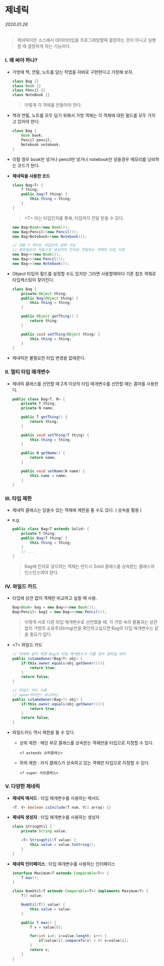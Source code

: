 # 제네릭

###### 2020.01.26

> 제네릭이란 소스에서 데이터타입을 프로그래밍할때 결정하는 것이 아니고 실행할 때 결정하게 하는 기능이다.

### I. 왜 써야 하나?

- 가방에 책, 연필, 노트를 담는 작업을 자바로 구현한다고 가정해 보자.

    ```java
    class Bag {}
    class Book {}
    class Pencil {}
    class NoteBook {}
    ```
    > 이렇게 각 객체를 만들어야 한다.

- 책과 연필, 노트를 모두 담기 위해서 가방 객체는 각 객체에 대한 필드를 모두 가지고 있어야 한다.

    ```java
    class Bag {
        Book book;
        Pencil pencil;
        Notebook notebook;
    }
    ```

- 이럴 경우 book만 넣거나 pencil만 넣거나 notebook만 넣을경우 메모리를 낭비하는 코드가 된다.

- **제네릭을 사용한 코드**

    ```java
    class Bag<T> {
        T thing;
        public bag(T thing) {
            this.thing = thing;
        }
    }
    ```
    > \<T\> 라는 타입인자를 통해, 타입까지 전달 받을 수 있다.

    ```java
    new Bag<Book>(new Book());
    new Bag<Pencil>(new Pencil());
    new Bag<Notebook>(new Notebook());

    // JDK 7 부터는 타입인자 생략 가능
    // 컴파일러가 자동으로 생성자의 인자로 전달되는 객체의 타입 지정
    new Bag<>(new Book());
    new Bag<>(new Pencil());
    new Bag<>(new Notebook());
    ```

- Object 타입의 필드를 설정할 수도 있지만 그러면 사용할때마다 기존 참조 객체로 타입캐스팅이 잦아진다.

    ```java
    class Bag {
        private Object thing;
        public Bag(Object thing) {
            this.thing = thing;
        }

        public Object getThing() {
            return thing;
        }

        public void setThing(Object thing) {
            this.thing = thing;
        }
    }
    ```

- 제네릭은 불필요한 타입 변경을 없애준다.

### II. 멀티 타입 매개변수

- 제네릭 클래스를 선언할 때 2개 이상의 타입 매개변수를 선언할 때는 콤마를 사용한다.

    ```java
    public class Bag<T, N> {
        private T thing;
        private N name;

        public T getThing() {
            return thing;
        }

        public void setThing(T thing) {
            this.thing = thing;
        }

        public N getName() {
            return name;
        }

        public void setName(N name) {
            this.name = name;
        }
    }


### III. 타입 제한

- 제네릭 클래스는 담을수 있는 객체에 제한을 둘 수도 있다. ( 상속을 활용 )

- e.g.

    ```java
    public class Bag<T extends Solid> {
        private T thing;
        public Bag(T thing) {
            this.thing = thing;
        }
        // ...
    }
    ```
    >Bag에 인자로 넣으려는 객체는 반드시 Solid 클래스를 상속받는 클래스의 인스턴스여야 한다.


### IV. 와일드 카드

- 타입에 상관 없이 객체만 비교하고 싶을 때 사용.

    ```java
    Bag<Book> bag = new Bag<>(new Book());
    Bag<Pencil> bag2 = new Bag<>(new Pencil());
    ```
    >이렇게 서로 다른 타입 매개변수로 선언했을 때, 각 가방 속의 물품과는 상관 없이 가방의 소유주(String)만을 확인하고싶으면 Bag의 타입 매개변수는 같을 필요가 없다.

- \<?> 와일드 카드

    ```java
    // 아래와 같이 하면 Bag의 타입 매개변수가 다를 경우 컴파일 에러
    public isSameOwner(Bag<T> obj) {
        if(this.owner.equals(obj.getOwner())){
            return true;
        }
        return false;
    }

    // 와일드 카드 사용
    // owner끼리만! 비교하낟.
    public isSameOwner(Bag<?> obj) {
        if(this.owner.equals(obj.getOwner())){
            return true;
        }
        return false;
    }
    ```

- 와일드카드 역시 제한을 둘 수 있다.

    - 상위 제한 : 해당 부모 클래스를 상속받는 객체만을 타입으로 지정할 수 있다.

        `<? extends 슈퍼클래스>`

    - 하위 제한 : 자식 클래스가 상속하고 있는 객체만 타입으로 지정할 수 있다.

        `<? super 서브클래스>`

### V. 다양한 제네릭

- **제네릭 메서드** : 타입 매개변수를 사용하는 메서드

    ```java
    <T, V> boolean isInclude(T num, V[] array) {}
    ```


- **제네릭 생성자** : 타입 매개변수를 사용하는 생성자

    ```java
    class StringUtil {
        private String value;

        <T> StringUtil(T value) {
            this.value = value.toString();
        }
    }
    ```

- **제네릭 인터페이스** : 타입 매개변수를 사용하는 인터페이스

    ```java
    interface Maximum<T extends Comparable<T>> {
        T max();
    }

    class NumUtil<T extends Comparable<T>> implements Maximum<T> {
        T[] value;

        NumUtil(T[] value) {
            this.value = value;
        }

        public T max() {
            T v = value[0];

            for(int i=0; i<value.length; i++) {
                if(value[i].compareTo(v) > 0) v=value[i];
            }
            return v;
        }
    }
    ```